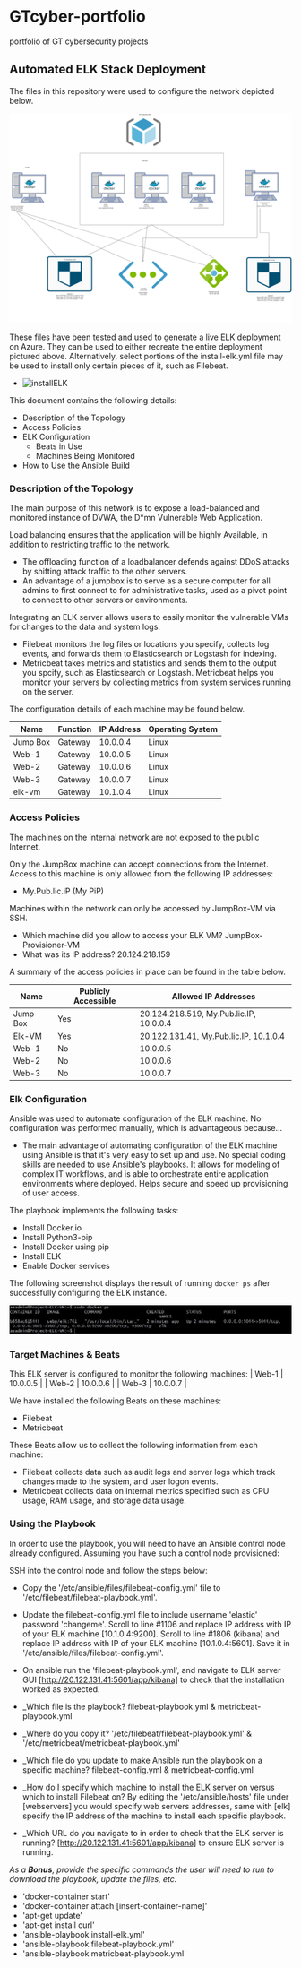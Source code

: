 # GTcyber-portfolio
portfolio of GT cybersecurity projects


## Automated ELK Stack Deployment

The files in this repository were used to configure the network depicted below.

![diagram](Diagrams/HW13-diagram.drawio.png "diagram")

These files have been tested and used to generate a live ELK deployment on Azure. They can be used to either recreate the entire deployment pictured above. Alternatively, select portions of the install-elk.yml file may be used to install only certain pieces of it, such as Filebeat.

  - ![installELK](Ansible/install-elk.yml "installELK")

This document contains the following details:
- Description of the Topology
- Access Policies
- ELK Configuration
  - Beats in Use
  - Machines Being Monitored
- How to Use the Ansible Build


### Description of the Topology

The main purpose of this network is to expose a load-balanced and monitored instance of DVWA, the D*mn Vulnerable Web Application.

Load balancing ensures that the application will be highly Available, in addition to restricting traffic to the network.
- The offloading function of a loadbalancer defends against DDoS attacks by shifting attack traffic to the other servers. 
- An advantage of a jumpbox is to serve as a secure computer for all admins to first connect to for administrative tasks, used as a pivot point to connect to other servers or environments.

Integrating an ELK server allows users to easily monitor the vulnerable VMs for changes to the data and system logs.
- Filebeat monitors the log files or locations you specify, collects log events, and forwards them to Elasticsearch or Logstash for indexing.
- Metricbeat takes metrics and statistics and sends them to the output you spcify, such as Elasticsearch or Logstash. Metricbeat helps you monitor your servers by   collecting metrics from system services running on the server.

The configuration details of each machine may be found below.

| Name     | Function | IP Address | Operating System |
|----------|----------|------------|------------------|
| Jump Box | Gateway  | 10.0.0.4   | Linux            |
| Web-1    | Gateway  | 10.0.0.5   | Linux            |
| Web-2    | Gateway  | 10.0.0.6   | Linux            |
| Web-3    | Gateway  | 10.0.0.7   | Linux            |
| elk-vm   | Gateway  | 10.1.0.4   | Linux            |

### Access Policies

The machines on the internal network are not exposed to the public Internet. 

Only the JumpBox machine can accept connections from the Internet. Access to this machine is only allowed from the following IP addresses:
- My.Pub.lic.iP (My PiP)

Machines within the network can only be accessed by JumpBox-VM via SSH.
-  Which machine did you allow to access your ELK VM? JumpBox-Provisioner-VM
-  What was its IP address? 20.124.218.159

A summary of the access policies in place can be found in the table below.

| Name     | Publicly Accessible | Allowed IP Addresses |
|----------|---------------------|----------------------|
| Jump Box | Yes                 | 20.124.218.519, My.Pub.lic.IP, 10.0.0.4    |
| Elk-VM   | Yes                 | 20.122.131.41, My.Pub.lic.IP, 10.1.0.4     |
| Web-1    | No                  | 10.0.0.5                     |
| Web-2    | No                  | 10.0.0.6                     |
| Web-3    | No                  | 10.0.0.7                     |


### Elk Configuration

Ansible was used to automate configuration of the ELK machine. No configuration was performed manually, which is advantageous because...
- The main advantage of automating configuration of the ELK machine using Ansible is that it's very easy to set up and use. No special coding skills are       needed to use Ansible's playbooks. It allows for modeling of complex IT workflows, and is able to orchestrate entire application environments where           deployed. Helps secure and speed up provisioning of user access. 

The playbook implements the following tasks:
- Install Docker.io
- Install Python3-pip
- Install Docker using pip
- Install ELK
- Enable Docker services

The following screenshot displays the result of running `docker ps` after successfully configuring the ELK instance.

![dockeroutput](docker-ps-output.png "docker ps output")

### Target Machines & Beats
This ELK server is configured to monitor the following machines:
| Web-1    | 10.0.0.5    |
| Web-2    | 10.0.0.6    |
| Web-3    | 10.0.0.7    |

We have installed the following Beats on these machines:
- Filebeat 
- Metricbeat

These Beats allow us to collect the following information from each machine:
- Filebeat collects data such as audit logs and server logs which track changes made to the system, and user logon events.
- Metricbeat collects data on internal metrics specified such as CPU usage, RAM usage, and storage data usage.

### Using the Playbook
In order to use the playbook, you will need to have an Ansible control node already configured. Assuming you have such a control node provisioned: 

SSH into the control node and follow the steps below:
- Copy the '/etc/ansible/files/filebeat-config.yml' file to '/etc/filebeat/filebeat-playbook.yml'.
- Update the filebeat-config.yml file to include username 'elastic' password 'changeme'. Scroll to line #1106 and replace IP address with IP of your ELK       machine [10.1.0.4:9200]. Scroll to line #1806 (kibana) and replace IP address with IP of your ELK machine [10.1.0.4:5601]. Save it in                         '/etc/ansible/files/filebeat-config.yml'.
- On ansible run the 'filebeat-playbook.yml', and navigate to ELK server GUI [http://20.122.131.41:5601/app/kibana] to check that the installation worked as   expected.


- _Which file is the playbook? filebeat-playbook.yml & metricbeat-playbook.yml 
- _Where do you copy it? '/etc/filebeat/filebeat-playbook.yml' & '/etc/metricbeat/metricbeat-playbook.yml'
- _Which file do you update to make Ansible run the playbook on a specific machine? filebeat-config.yml & metricbeat-config.yml 
- _How do I specify which machine to install the ELK server on versus which to install Filebeat on? By editing the '/etc/ansible/hosts' file under [webservers] you would specify web servers addresses, same with [elk] specify the IP address of the machine to install each specific playbook. 
- _Which URL do you navigate to in order to check that the ELK server is running? [http://20.122.131.41:5601/app/kibana] to ensure ELK server is running.

_As a **Bonus**, provide the specific commands the user will need to run to download the playbook, update the files, etc._

- 'docker-container start'
- 'docker-container attach [insert-container-name]'
- 'apt-get update'
- 'apt-get install curl'
- 'ansible-playbook install-elk.yml'
- 'ansible-playbook filebeat-playbook.yml'
- 'ansible-playbook metricbeat-playbook.yml'

